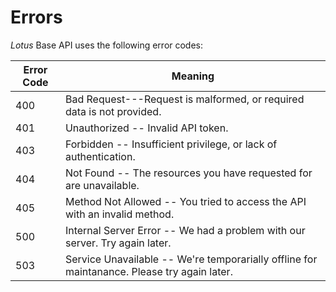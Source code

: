 # Errors

*Lotus* Base API uses the following error codes:


Error Code | Meaning
---------- | -------
400 | Bad Request---Request is malformed, or required data is not provided.
401 | Unauthorized -- Invalid API token.
403 | Forbidden -- Insufficient privilege, or lack of authentication.
404 | Not Found -- The resources you have requested for are unavailable.
405 | Method Not Allowed -- You tried to access the API with an invalid method.
500 | Internal Server Error -- We had a problem with our server. Try again later.
503 | Service Unavailable -- We're temporarially offline for maintanance. Please try again later.